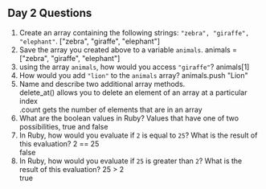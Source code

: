 ## Day 2 Questions

1. Create an array containing the following strings: `"zebra", "giraffe", "elephant"`.
["zebra", "giraffe", "elephant"]  
1. Save the array you created above to a variable `animals`.
animals = ["zebra", "giraffe", "elephant"]  
1. using the array `animals`, how would you access `"giraffe"`?
animals[1]  
1. How would you add `"lion"` to the `animals` array?
animals.push "Lion"    
1. Name and describe two additional array methods.  
delete_at() allows you to delete an element of an array at a particular index    
.count gets the number of elements that are in an array  
1. What are the boolean values in Ruby?
Values that have one of two possibilities, true and false
1. In Ruby, how would you evaluate if `2` is equal to `25`? What is the result of this evaluation?
2 == 25  
false  
1. In Ruby, how would you evaluate if `25` is greater than `2`? What is the result of this evaluation?
25 > 2  
true  
